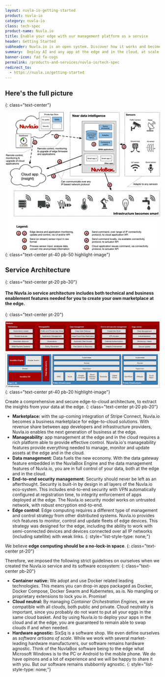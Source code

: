```yaml
---
layout: nuvla-io-getting-started
product: nuvla-io
category: nuvla-io
class: tech-spec
product-name: Nuvla.io
title: Enable your edge with our management platform as a service
header: Getting Started
subheader: Nuvla.io is an open system. Discover how it works and become an expert.
summary:  Deploy AI and any app at the edge and in the cloud, at scale.
banner-icon: fad fa-cogs
permalink: /products-and-services/nuvla-io/tech-spec
redirect_to:
  - https://nuvla.io/getting-started
---
```


## Here's the full picture
{: class="text-center"}

![Nuvla.io Detailed](/img/content/diagrams/nuvla-io-detailed.png "Nuvla.io Detailed")
{: class="text-center pt-40 pb-50 highlight-image"}

## Service Architecture
{: class="text-center pt-20 pb-30"}

#### The Nuvla.io service architecture includes both technical and business enablement features needed for you to create your own marketplace at the edge.
{: class="text-center pt-20"}

![Nuvla.io Detailed](/img/content/diagrams/nuvla-io-service-architecture.png "Nuvla.io Service Architecture and Security")
{: class="text-center pt-40 pb-20 highlight-image"}

Create a comprehensive and secure edge-to-cloud architecture, to extract the insights from your data at the edge.
{: class="text-center pt-20 pb-20"}

* <i class="fad fa-check"></i> **Marketplace:** with the up-coming integration of Stripe Connect, Nuvla.io becomes a business marketplace for edge-to-cloud solutions. With revenue share between app developers and infrastructure providers, Nuvla.io enables the next generation of business at the edge.
* <i class="fad fa-check"></i> **Manageability**: app management at the edge and in the cloud requires a rich platform able to provide effective control. Nuvla.io's manageability features provide everything needed to manage, monitor and update assets at the edge and in the cloud.
* <i class="fad fa-check"></i> **Data management**: Data fuels the new economy. With the data gateway feature embedded in the NuvlaBox Engine and the data management features of Nuvla.io, you are in full control of your data, both at the edge and in the cloud.
* <i class="fad fa-check"></i> **End-to-end security management**: Security should never be left as an afterthought. Security is built-in by design in all layers of the Nuvla.io eco-system. This includes end-to-end security with VPN automatically configured at registration time, to integrity enforcement of apps deployed at the edge. The Nuvla.io security model works on untrusted network, with robust encryption end-to-end.
* <i class="fad fa-check"></i> **Edge control**: Edge computing requires a different type of management and control strategy from other distributed systems. Nuvla.io provides rich features to monitor, control and update fleets of edge devices. This strategy was designed for the edge, including the ability to work with semi-connected devices and devices connected over all IP networks (including satellite) with weak links.
{: style="list-style-type: none;"}

We believe **edge computing should be a no-lock-in space**.
{: class="text-center pt-20"}

Therefore, we imposed the following strict guidelines on ourselves when we created the Nuvla.io service and its software ecosystem:
{: class="text-center pb-20"}

* <i class="fad fa-check"></i> **Container native:** We adopt and use Docker related leading technologies. This means you can drop-in apps packaged as Docker, Docker Compose, Docker Swarm and Kubernetes, as is. No mangling or proprietary extensions to lock you in. Promise!
* <i class="fad fa-check"></i> **Cloud neutral:** By managing *Container Orchestration Engines*, we are compatible with all clouds, both public and private. Cloud neutrality is important, since you probably do not want to put all your eggs in the same cloud basket. And by using Nuvla.io to deploy your apps in the cloud and at the edge, you are guaranteed to remain able to swap clouds if and when needed.
* <i class="fad fa-check"></i> **Hardware agnostic:** SixSq is a software shop. We even define ourselves as *software artisans of scale*. While we work with several market-leading hardware manufacturers, our software remains hardware agnostic. Think of the NuvlaBox software being to the edge what Microsoft Windows is to the PC or Android to the mobile phone. We do have opinons and a lot of experience and we will be happy to share it with you. But our software remains stubbornly agnostic.
{: style="list-style-type: none;"}
